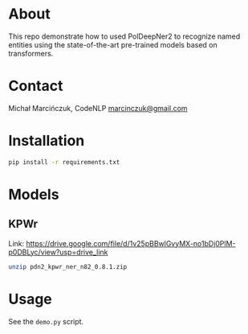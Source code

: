 # About

This repo demonstrate how to used PolDeepNer2 to recognize named entities using the state-of-the-art pre-trained models based on transformers.

# Contact

Michał Marcińczuk, CodeNLP <marcinczuk@gmail.com> 

# Installation

```bash
pip install -r requirements.txt
```

# Models

## KPWr

Link: https://drive.google.com/file/d/1v25pBBwlGvyMX-no1bDj0PlM-p0DBLyc/view?usp=drive_link

```bash
unzip pdn2_kpwr_ner_n82_0.8.1.zip
```


# Usage

See the `demo.py` script.